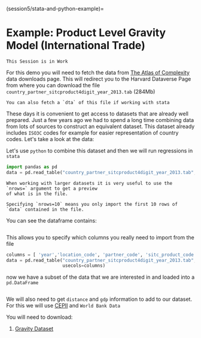 (session5/stata-and-python-example)=
# Example: Product Level Gravity Model (International Trade)

```{warning} In Work
This Session is in Work
```

For this demo you will need to fetch the data from [The Atlas of Complexity](https://atlas.cid.harvard.edu/data-downloads)
data downloads page. This will redirect you to the Harvard Dataverse Page from where you can download the
file `country_partner_sitcproduct4digit_year_2013.tab` (284Mb)

```{note}
You can also fetch a `dta` of this file if working with stata
```

These days it is convenient to get access to datasets that are already well prepared. Just a few years ago
we had to spend a long time combining data from lots of sources to construct an equivalent dataset. This
dataset already includes `ISO3C` codes for example for easier representation of country codes. Let's take a
look at the data:

Let's use `python` to combine this dataset and then we will run regressions in `stata`

```python
import pandas as pd
data = pd.read_table("country_partner_sitcproduct4digit_year_2013.tab", nrows=10)
```

```{tip}
When working with larger datasets it is very useful to use the `nrows=` argument to get a preview
of what is in the file.

Specifying `nrows=10` means you only import the first 10 rows of `data` contained in the file.
```

You can see the dataframe contains:

```{figure} img/python-pandas-atlas2013-datapreview.png
```

This allows you to specify which columns you really need to import from the file

```python
columns = [ 'year','location_code', 'partner_code', 'sitc_product_code', 'export_value']
data = pd.read_table("country_partner_sitcproduct4digit_year_2013.tab",
                     usecols=columns)
```

now we have a subset of the data that we are interested in and loaded into a `pd.DataFrame`

```{figure} img/python-pandas-atlas2013-datapreview2.png
```

We will also need to get `distance` and `gdp` information to add to our dataset. For this we
will use [CEPII](http://www.cepii.fr/cepii/en/bdd_modele/bdd.asp) and `World Bank Data`

You will need to download:

1. [Gravity Dataset](http://www.cepii.fr/cepii/en/bdd_modele/presentation.asp?id=8)





